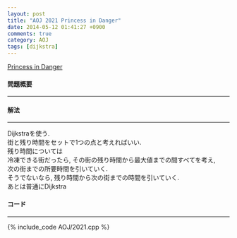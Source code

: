```yaml
---
layout: post
title: "AOJ 2021 Princess in Danger"
date: 2014-05-12 01:41:27 +0900
comments: true
category: AOJ
tags: [dijkstra]
---
```


[Princess in Danger](http://judge.u-aizu.ac.jp/onlinejudge/description.jsp?id=2021)

#### 問題概要

****

#### 解法

****


Dijkstraを使う.  
街と残り時間をセットで1つの点と考えればいい.  
残り時間については  
冷凍できる街だったら, その街の残り時間から最大値までの間すべてを考え,  
次の街までの所要時間を引いていく.  
そうでないなら, 残り時間から次の街までの時間を引いていく.   
あとは普通にDijkstra

#### コード

****

{% include_code AOJ/2021.cpp %}

